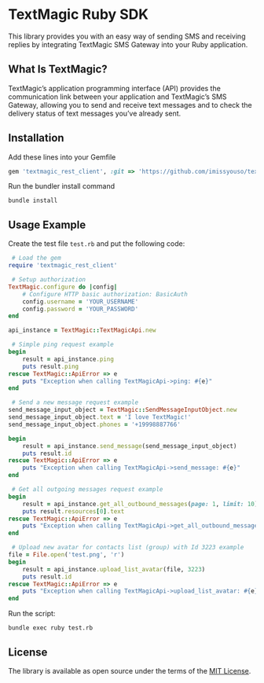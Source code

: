 [comment]: <> (HEAD)
# TextMagic Ruby SDK
This library provides you with an easy way of sending SMS and receiving replies by integrating TextMagic SMS Gateway into your Ruby application.

## What Is TextMagic?
TextMagic’s application programming interface (API) provides the communication link between your application and TextMagic’s SMS Gateway, allowing you to send and receive text messages and to check the delivery status of text messages you’ve already sent.

[comment]: <> (/HEAD)
## Installation

Add these lines into your Gemfile
```ruby
gem 'textmagic_rest_client', :git => 'https://github.com/imissyouso/textmagic-rest-ruby.git', :tag => 'v2.0.545'
```

Run the bundler install command
``` shell
bundle install
```

## Usage Example

Create the test file `test.rb` and put the following code:
```ruby
 # Load the gem
require 'textmagic_rest_client'

 # Setup authorization
TextMagic.configure do |config|
    # Configure HTTP basic authorization: BasicAuth
    config.username = 'YOUR_USERNAME'
    config.password = 'YOUR_PASSWORD'
end

api_instance = TextMagic::TextMagicApi.new

 # Simple ping request example
begin
    result = api_instance.ping
    puts result.ping
rescue TextMagic::ApiError => e
    puts "Exception when calling TextMagicApi->ping: #{e}"
end

 # Send a new message request example
send_message_input_object = TextMagic::SendMessageInputObject.new
send_message_input_object.text = 'I love TextMagic!'
send_message_input_object.phones = '+19998887766'

begin
    result = api_instance.send_message(send_message_input_object)
    puts result.id
rescue TextMagic::ApiError => e
    puts "Exception when calling TextMagicApi->send_message: #{e}"
end

 # Get all outgoing messages request example
begin
    result = api_instance.get_all_outbound_messages(page: 1, limit: 10)
    puts result.resources[0].text
rescue TextMagic::ApiError => e
    puts "Exception when calling TextMagicApi->get_all_outbound_messages: #{e}"
end

 # Upload new avatar for contacts list (group) with Id 3223 example
file = File.open('test.png', 'r')
begin
    result = api_instance.upload_list_avatar(file, 3223)
    puts result.id
rescue TextMagic::ApiError => e
    puts "Exception when calling TextMagicApi->upload_list_avatar: #{e}"
end
```

Run the script:
```
bundle exec ruby test.rb
```
[comment]: <> (FOOTER)
## License
The library is available as open source under the terms of the [MIT License](http://opensource.org/licenses/MIT).

[comment]: <> (/FOOTER)